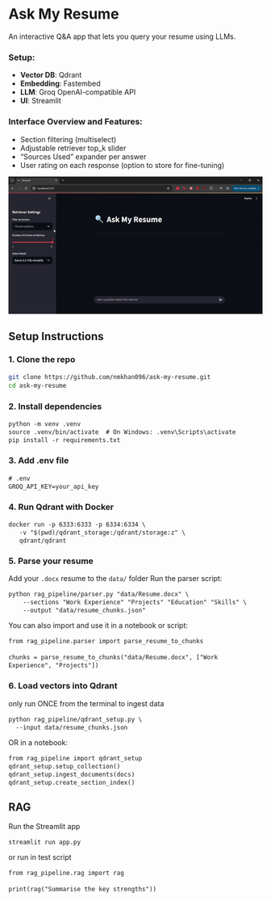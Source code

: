 # Ask My Resume

An interactive Q&A app that lets you query your resume using LLMs.

### Setup:
- **Vector DB**: Qdrant
- **Embedding**: Fastembed
- **LLM**: Groq OpenAI-compatible API
- **UI**: Streamlit

### Interface Overview and Features:
- Section filtering (multiselect)
- Adjustable retriever top_k slider
- “Sources Used” expander per answer
- User rating on each response (option to store for fine-tuning)

![Demo](demo/demo.gif)

## Setup Instructions

### 1. Clone the repo
```bash
git clone https://github.com/nmkhan096/ask-my-resume.git
cd ask-my-resume
```
### 2. Install dependencies
```
python -m venv .venv
source .venv/bin/activate  # On Windows: .venv\Scripts\activate
pip install -r requirements.txt
```
### 3. Add .env file
```
# .env
GROQ_API_KEY=your_api_key
```

### 4. Run Qdrant with Docker
```
docker run -p 6333:6333 -p 6334:6334 \
   -v "$(pwd)/qdrant_storage:/qdrant/storage:z" \
   qdrant/qdrant
```

###  5. Parse your resume
Add your `.docx` resume to the `data/` folder
Run the parser script:
```
python rag_pipeline/parser.py "data/Resume.docx" \
    --sections "Work Experience" "Projects" "Education" "Skills" \
    --output "data/resume_chunks.json"
```
You can also import and use it in a notebook or script:
```
from rag_pipeline.parser import parse_resume_to_chunks

chunks = parse_resume_to_chunks("data/Resume.docx", ["Work Experience", "Projects"])
```

###  6. Load vectors into Qdrant
only run ONCE from the terminal to ingest data
```
python rag_pipeline/qdrant_setup.py \
  --input data/resume_chunks.json
```
OR in a notebook:
```
from rag_pipeline import qdrant_setup
qdrant_setup.setup_collection()
qdrant_setup.ingest_documents(docs)
qdrant_setup.create_section_index()
```

## RAG

Run the Streamlit app
```
streamlit run app.py
```

or run in test script
```
from rag_pipeline.rag import rag

print(rag("Summarise the key strengths"))
```
